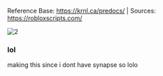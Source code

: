
Reference Base: https://krnl.ca/predocs/ | Sources: https://robloxscripts.com/


![2](https://user-images.githubusercontent.com/66913721/152613839-0f3aebe2-c7fe-40a7-a4bb-64644e255301.png)


  ### lol
  
 making this since i dont have synapse so lolo
